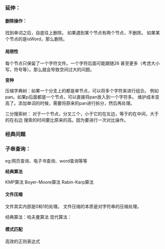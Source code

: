 ### 延伸：

#### 删除操作：
找到单词之后，自底往上删除。
如果遇到某个节点有两个节点，不删除。
如果某个节点的是isWord，那么删除。


#### 局限性
每个节点只保留了一个字符文件。一个字符后面可能跟随26 甚至更多（考虑大小写，符号等）。那么就会导致空间过大的问题。

 **变种** 
 
 压缩字典树：如果一个分支上的都是单节点，可以将多个字符来进行组合。
 例如pan。如果p后面都是一个节点，可以直接将pan放入到一个字符多。
 维护成本变高了。添加单词的时候，需要将原来的pan进行拆分，然后再处理。
 
三分搜索树：
对于一个节点，分叉三个，小于它的在左边，等于的在中间，大于的在右边
搜索的时间要比原来的高。因为要进行一次对比操作。

### 经典问题

### 子串查询：
eg:网页查询、电子书查询、word查询等等

**经典算法** 
 
KMP算法
Boyer-Moore算法
Rabin-Karp算法

#### 文件压缩
文件其实内部是0和1的处理。
文件压缩的本质是对字符串的压缩处理。

经典算法：哈夫曼算法
现代算法：

#### 模式匹配
高效的正则表达式